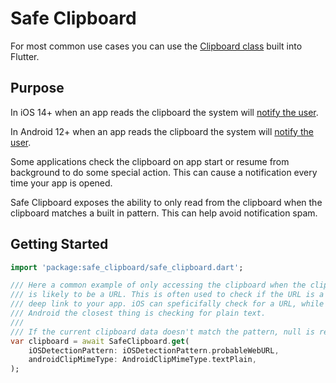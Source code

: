 # Safe Clipboard

For most common use cases you can use the [Clipboard class](https://api.flutter.dev/flutter/services/Clipboard-class.html) built into Flutter.

## Purpose

In iOS 14+ when an app reads the clipboard the system will [notify the user](https://developer.apple.com/documentation/uikit/uipasteboard). 

In Android 12+ when an app reads the clipboard the system will [notify the user](https://developer.android.com/about/versions/12/behavior-changes-all#clipboard-access-notifications). 

Some applications check the clipboard on app start or resume from background to do some special action. This can cause a notification every time your app is opened.

Safe Clipboard exposes the ability to only read from the clipboard when the clipboard matches a built in pattern. This can help avoid notification spam.

## Getting Started

```dart
import 'package:safe_clipboard/safe_clipboard.dart';

/// Here a common example of only accessing the clipboard when the clipboard
/// is likely to be a URL. This is often used to check if the URL is a 
/// deep link to your app. iOS can speficifally check for a URL, while on
/// Android the closest thing is checking for plain text.
///
/// If the current clipboard data doesn't match the pattern, null is returned.
var clipboard = await SafeClipboard.get(
    iOSDetectionPattern: iOSDetectionPattern.probableWebURL,
    androidClipMimeType: AndroidClipMimeType.textPlain,
);
```

